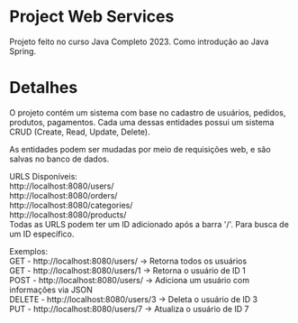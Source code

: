 # Project Web Services

Projeto feito no curso Java Completo 2023. Como introdução ao Java Spring.

# Detalhes

O projeto contém um sistema com base no cadastro de usuários, pedidos, produtos, pagamentos.
Cada uma dessas entidades possui um sistema CRUD (Create, Read, Update, Delete).

As entidades podem ser mudadas por meio de requisições web, e são salvas no banco de dados.

URLS Disponíveis:<br/>
http://localhost:8080/users/<br/>
http://localhost:8080/orders/<br/>
http://localhost:8080/categories/<br/>
http://localhost:8080/products/<br/>
Todas as URLS podem ter um ID adicionado após a barra '/'. Para busca de um ID específico.

Exemplos:<br/>
GET - http://localhost:8080/users/ -> Retorna todos os usuários<br/>
GET - http://localhost:8080/users/1 -> Retorna o usuário de ID 1<br/>
POST - http://localhost:8080/users/ -> Adiciona um usuário com informações via JSON<br/>
DELETE - http://localhost:8080/users/3 -> Deleta o usuário de ID 3<br/>
PUT - http://localhost:8080/users/7 -> Atualiza o usuário de ID 7
